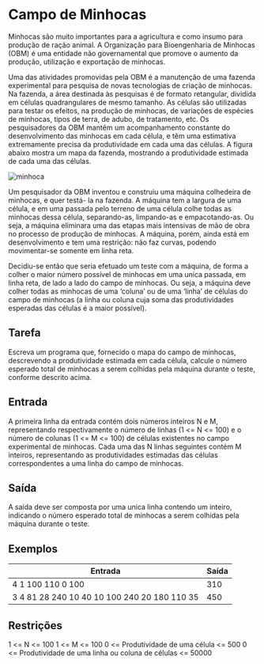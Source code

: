 # Campo de Minhocas

Minhocas são muito importantes para a agricultura e como insumo para produção de ração animal. A Organização para Bioengenharia de Minhocas (OBM) é uma entidade não governamental que promove o aumento da produção, utilização e exportação de minhocas.

Uma das atividades promovidas pela OBM é a manutenção de uma fazenda experimental para pesquisa de novas tecnologias de criação de minhocas. Na fazenda, a área destinada às pesquisas é de formato retangular, dividida em células quadrangulares de mesmo tamanho. As células são utilizadas para testar os efeitos, na produção de minhocas, de variações de espécies de minhocas, tipos de terra, de adubo, de tratamento, etc. Os pesquisadores da OBM mantêm um acompanhamento constante do desenvolvimento das minhocas em cada célula, e têm uma estimativa extremamente precisa da produtividade em cada uma das células. A figura abaixo mostra um mapa da fazenda, mostrando a produtividade estimada de cada uma das células.

![minhoca](https://github.com/gaabrieltorres7/congenial-code-challenges/assets/98062444/ae833392-097e-47b1-bc0e-246781be846c)

Um pesquisador da OBM inventou e construiu uma máquina colhedeira de minhocas, e quer testá- la na fazenda. A máquina tem a largura de uma célula, e em uma passada pelo terreno de uma célula colhe todas as minhocas dessa célula, separando-as, limpando-as e empacotando-as. Ou seja, a máquina eliminara uma das etapas mais intensivas de mão de obra no processo de produção de minhocas. A máquina, porém, ainda está em desenvolvimento e tem uma restrição: não faz curvas, podendo movimentar-se somente em linha reta.

Decidiu-se então que seria efetuado um teste com a máquina, de forma a colher o maior número possível de minhocas em uma unica passada, em linha reta, de lado a lado do campo de minhocas. Ou seja, a máquina deve colher todas as minhocas de uma ‘coluna’ ou de uma ‘linha’ de células do campo de minhocas (a linha ou coluna cuja soma das produtividades esperadas das células é a maior possível).

## Tarefa

Escreva um programa que, fornecido o mapa do campo de minhocas, descrevendo a produtividade estimada em cada célula, calcule o número esperado total de minhocas a serem colhidas pela máquina durante o teste, conforme descrito acima.

## Entrada

A primeira linha da entrada contém dois números inteiros N e M, representando respectivamente o número de linhas (1 <= N <= 100) e o número de colunas (1 <= M <= 100) de células existentes no campo experimental de minhocas. Cada uma das N linhas seguintes contém M inteiros, representando as produtividades estimadas das células correspondentes a uma linha do campo de minhocas.

## Saída

A saída deve ser composta por uma unica linha contendo um inteiro, indicando o número esperado total de minhocas a serem colhidas pela máquina durante o teste.

## Exemplos

| Entrada                                      | Saída |
| -------------------------------------------- | ----- |
| 4 1 100 110 0 100                            | 310   |
| 3 4 81 28 240 10 40 10 100 240 20 180 110 35 | 450   |

## Restrições

1 <= N <= 100
1 <= M <= 100
0 <= Produtividade de uma célula <= 500
0 <= Produtividade de uma linha ou coluna de células <= 50000
